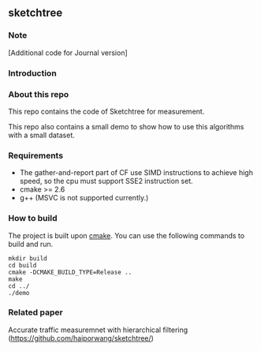 ## sketchtree

### Note
[Additional code for Journal version]

### Introduction



### About this repo

This repo contains the code of Sketchtree for measurement.



This repo also contains a small demo to show how to use this algorithms with a small dataset.

### Requirements

- The gather-and-report part of CF use SIMD instructions to achieve high speed, so the cpu must support SSE2 instruction set.
- cmake >= 2.6
- g++ (MSVC is not supported currently.)

### How to build

The project is built upon [cmake](https://cmake.org/). You can use the following commands to build and run.

```
mkdir build
cd build
cmake -DCMAKE_BUILD_TYPE=Release ..
make
cd ../
./demo
```

### Related paper
Accurate traffic measuremnet with hierarchical filtering (https://github.com/haiporwang/sketchtree/)
